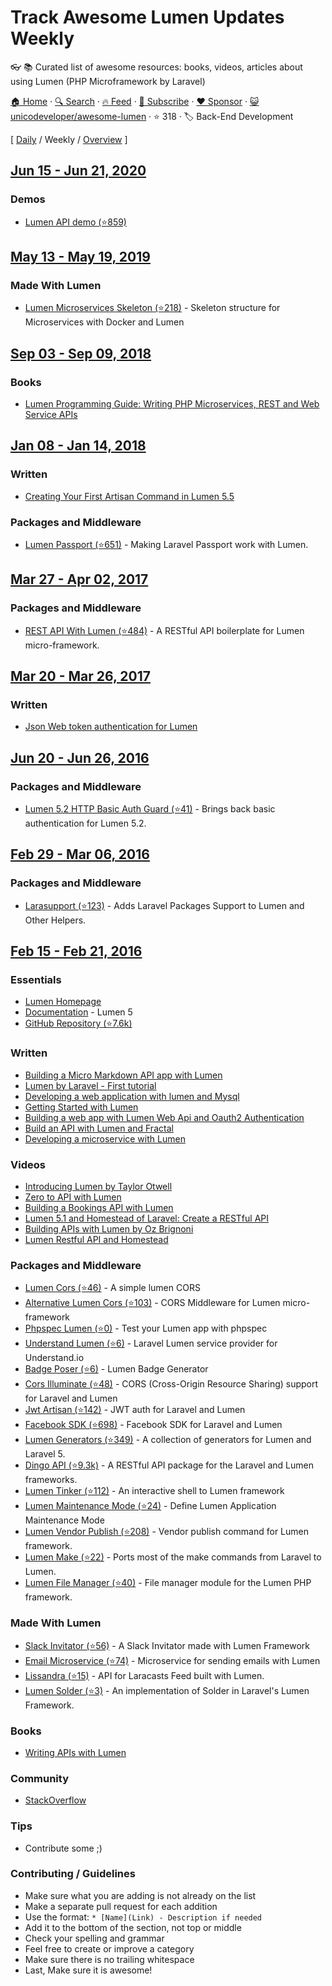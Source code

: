 # Track Awesome Lumen Updates Weekly

:eyeglasses: :books: Curated list of awesome resources: books, videos, articles about using Lumen (PHP Microframework by Laravel)

[🏠 Home](/README.md) · [🔍 Search](https://www.trackawesomelist.com/search/) · [🔥 Feed](https://www.trackawesomelist.com/unicodeveloper/awesome-lumen/week/rss.xml) · [📮 Subscribe](https://trackawesomelist.us17.list-manage.com/subscribe?u=d2f0117aa829c83a63ec63c2f&id=36a103854c) · [❤️  Sponsor](https://github.com/sponsors/theowenyoung) · [😺 unicodeveloper/awesome-lumen](https://github.com/unicodeveloper/awesome-lumen) · ⭐ 318 · 🏷️ Back-End Development

[ [Daily](/content/unicodeveloper/awesome-lumen/README.md) / Weekly / [Overview](/content/unicodeveloper/awesome-lumen/readme/README.md) ]

## [Jun 15 - Jun 21, 2020](/content/2020/24/README.md)

### Demos

*   [Lumen API demo (⭐859)](https://github.com/liyu001989/lumen-api-demo)

## [May 13 - May 19, 2019](/content/2019/19/README.md)

### Made With Lumen

*   [Lumen Microservices Skeleton (⭐218)](https://github.com/FabrizioCafolla/microservice-lumen) - Skeleton structure for Microservices with Docker and Lumen

## [Sep 03 - Sep 09, 2018](/content/2018/36/README.md)

### Books

*   [Lumen Programming Guide: Writing PHP Microservices, REST and Web Service APIs](https://www.amazon.com/Lumen-Programming-Guide-Writing-Microservices/dp/1484221869/ref=sr_1_1?ie=UTF8\&qid=1536504679\&sr=8-1\&keywords=lumen+programming)

## [Jan 08 - Jan 14, 2018](/content/2018/2/README.md)

### Written

*   [Creating Your First Artisan Command in Lumen 5.5](https://www.codementor.io/seyiadeleke42/creating-your-first-artisan-command-in-lumen-5-5-cvi59gmgl)

### Packages and Middleware

*   [Lumen Passport (⭐651)](https://github.com/dusterio/lumen-passport) - Making Laravel Passport work with Lumen.

## [Mar 27 - Apr 02, 2017](/content/2017/13/README.md)

### Packages and Middleware

*   [REST API With Lumen (⭐484)](https://github.com/hasib32/rest-api-with-lumen) - A RESTful API boilerplate for Lumen micro-framework.

## [Mar 20 - Mar 26, 2017](/content/2017/12/README.md)

### Written

*   [Json Web token authentication for Lumen](https://laravelista.com/posts/json-web-token-authentication-for-lumen)

## [Jun 20 - Jun 26, 2016](/content/2016/25/README.md)

### Packages and Middleware

*   [Lumen 5.2 HTTP Basic Auth Guard (⭐41)](https://github.com/arubacao/http-basic-auth-guard) - Brings back basic authentication for Lumen 5.2.

## [Feb 29 - Mar 06, 2016](/content/2016/9/README.md)

### Packages and Middleware

*   [Larasupport (⭐123)](https://github.com/irazasyed/larasupport) - Adds Laravel Packages Support to Lumen and Other Helpers.

## [Feb 15 - Feb 21, 2016](/content/2016/7/README.md)

### Essentials

*   [Lumen Homepage](https://lumen.laravel.com/)
*   [Documentation](https://lumen.laravel.com/docs/5.2) - Lumen 5
*   [GitHub Repository (⭐7.6k)](https://github.com/laravel/lumen)

### Written

*   [Building a Micro Markdown API app with Lumen](http://www.sitepoint.com/building-micro-markdown-api-app-lumen/)
*   [Lumen by Laravel - First tutorial](https://www.codetutorial.io/lumen-first-tutorial/)
*   [Developing a web application with lumen and Mysql](http://loige.co/developing-a-web-application-with-lumen-and-mysql/)
*   [Getting Started with Lumen](http://wern-ancheta.com/blog/2015/05/09/getting-started-with-lumen/)
*   [Building a web app with Lumen Web Api and Oauth2 Authentication ](http://esbenp.github.io/2015/05/26/lumen-web-api-oauth-2-authentication/)
*   [Build an API with Lumen and Fractal](http://laravelista.com/build-an-api-with-lumen-and-fractal/)
*   [Developing a microservice with Lumen](http://goodheads.io/2015/06/19/developing-a-micro-service-with-lumen/)

### Videos

*   [Introducing Lumen by Taylor Otwell](https://laracasts.com/lessons/introducing-lumen)
*   [Zero to API with Lumen](https://www.youtube.com/watch?v=ZetUes4lygA)
*   [Building a Bookings API with Lumen](https://www.youtube.com/watch?v=oENnw5BxKvA)
*   [Lumen 5.1 and Homestead of Laravel: Create a RESTful API](https://www.youtube.com/watch?v=BV7rmvPJZQk)
*   [Building APIs with Lumen by Oz Brignoni](https://www.youtube.com/watch?v=br2O_WDXaKk)
*   [Lumen Restful API and Homestead](https://www.udemy.com/lumen-restful-api-and-homestead-for-lumen-by-laravel-and-php/)

### Packages and Middleware

*   [Lumen Cors (⭐46)](https://github.com/vluzrmos/lumen-cors) - A simple lumen CORS
*   [Alternative Lumen Cors (⭐103)](https://github.com/palanik/lumen-cors) - CORS Middleware for Lumen micro-framework
*   [Phpspec Lumen (⭐0)](https://github.com/pmartelletti/phpspec-lumen) - Test your Lumen app with phpspec
*   [Understand Lumen (⭐6)](https://github.com/understand/understand-lumen) - Laravel Lumen service provider for Understand.io
*   [Badge Poser (⭐6)](https://github.com/vluzrmos/laravel-badge-poser) - Lumen Badge Generator
*   [Cors Illuminate (⭐48)](https://github.com/neomerx/cors-illuminate) - CORS (Cross-Origin Resource Sharing) support for Laravel and Lumen
*   [Jwt Artisan (⭐142)](https://github.com/generationtux/jwt-artisan) - JWT auth for Laravel and Lumen
*   [Facebook SDK (⭐698)](https://github.com/SammyK/LaravelFacebookSdk) - Facebook SDK for Laravel and Lumen
*   [Lumen Generators (⭐349)](https://github.com/webNeat/lumen-generators) - A collection of generators for Lumen and Laravel 5.
*   [Dingo API (⭐9.3k)](https://github.com/dingo/api) - A RESTful API package for the Laravel and Lumen frameworks.
*   [Lumen Tinker (⭐112)](https://github.com/vluzrmos/lumen-tinker) - An interactive shell to Lumen framework
*   [Lumen Maintenance Mode (⭐24)](https://github.com/rdehnhardt/lumen-maintenance-mode) - Define Lumen Application Maintenance Mode
*   [Lumen Vendor Publish (⭐208)](https://github.com/laravelista/lumen-vendor-publish) - Vendor publish command for Lumen framework.
*   [Lumen Make (⭐22)](https://github.com/michaelbonds/lumen-make) - Ports most of the make commands from Laravel to Lumen.
*   [Lumen File Manager (⭐40)](https://github.com/nordsoftware/lumen-file-manager) - File manager module for the Lumen PHP framework.

### Made With Lumen

*   [Slack Invitator (⭐56)](https://github.com/vluzrmos/lumen-slackin) - A Slack Invitator made with Lumen Framework
*   [Email Microservice (⭐74)](https://github.com/rlacerda83/lumen-email-microservice) - Microservice for sending emails with Lumen
*   [Lissandra (⭐15)](https://github.com/laravelista/Lissandra) - API for Laracasts Feed built with Lumen.
*   [Lumen Solder (⭐3)](https://github.com/TechnicPack/LumenSolder) - An implementation of Solder in Laravel's Lumen Framework.

### Books

*   [Writing APIs with Lumen](https://leanpub.com/lumen-apis)

### Community

*   [StackOverflow](http://stackoverflow.com/questions/tagged/lumen)

### Tips

*   Contribute some ;)

### Contributing / Guidelines

*   Make sure what you are adding is not already on the list
*   Make a separate pull request for each addition
*   Use the format: `* [Name](Link) - Description if needed`
*   Add it to the bottom of the section, not top or middle
*   Check your spelling and grammar
*   Feel free to create or improve a category
*   Make sure there is no trailing whitespace
*   Last, Make sure it is awesome!